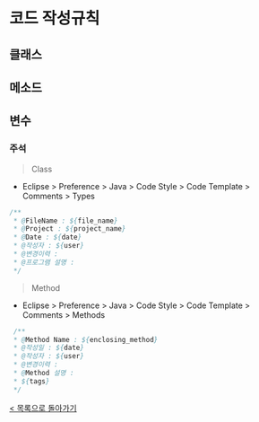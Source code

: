# 코드 작성규칙
## 클래스

## 메소드

## 변수

### 주석
> Class
- Eclipse > Preference > Java > Code Style > Code Template > Comments > Types
```java
/**
 * @FileName : ${file_name}
 * @Project : ${project_name}
 * @Date : ${date} 
 * @작성자 : ${user}
 * @변경이력 :
 * @프로그램 설명 :
 */
```

> Method
- Eclipse > Preference > Java > Code Style > Code Template > Comments > Methods
```java
 /**
 * @Method Name : ${enclosing_method}
 * @작성일 : ${date}
 * @작성자 : ${user}
 * @변경이력 : 
 * @Method 설명 :
 * ${tags}
 */
```
[< 목록으로 돌아가기](manual.md)
